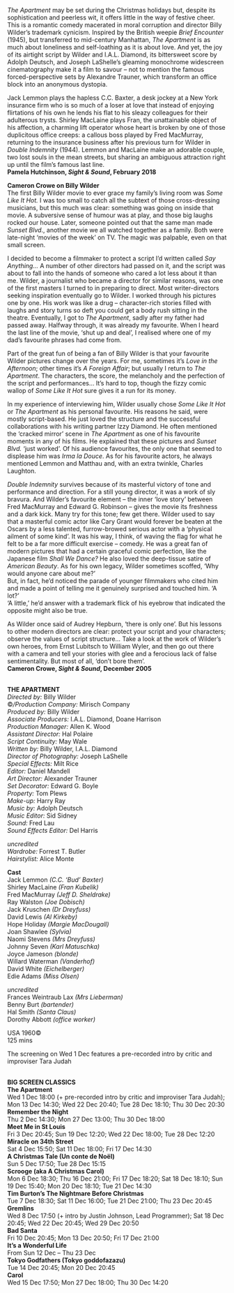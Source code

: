 

_The Apartment_ may be set during the Christmas holidays but, despite its sophistication and peerless wit, it offers little in the way of festive cheer. This is a romantic comedy macerated in moral corruption and director Billy Wilder’s trademark cynicism. Inspired by the British weepie _Brief Encounter_ (1945), but transferred to mid-century Manhattan, _The Apartment_ is as much about loneliness and self-loathing as it is about love. And yet, the joy of its airtight script by Wilder and I.A.L. Diamond, its bittersweet score by Adolph Deutsch, and Joseph LaShelle’s gleaming monochrome widescreen cinematography make it a film to savour – not to mention the famous forced-perspective sets by Alexandre Trauner, which transform an office block into an anonymous dystopia.

Jack Lemmon plays the hapless C.C. Baxter, a desk jockey at a New York insurance firm who is so much of a loser at love that instead of enjoying flirtations of his own he lends his flat to his sleazy colleagues for their adulterous trysts. Shirley MacLaine plays Fran, the unattainable object of his affection, a charming lift operator whose heart is broken by one of those duplicitous office creeps: a callous boss played by Fred MacMurray, returning to the insurance business after his previous turn for Wilder in _Double Indemnity_ (1944). Lemmon and MacLaine make an adorable couple, two lost souls in the mean streets, but sharing an ambiguous attraction right up until the film’s famous last line.  
**Pamela Hutchinson, _Sight & Sound_, February 2018**

**Cameron Crowe on Billy Wilder**  
The first Billy Wilder movie to ever grace my family’s living room was _Some Like It Hot._ I was too small to catch all the subtext of those cross-dressing musicians, but this much was clear: something was going on inside that movie. A subversive sense of humour was at play, and those big laughs rocked our house. Later, someone pointed out that the same man made _Sunset Blvd_., another movie we all watched together as a family. Both were late-night ‘movies of the week’ on TV. The magic was palpable, even on that  small screen.

I decided to become a filmmaker to protect a script I’d written called _Say Anything…_ A number of other directors had passed on it, and the script was about to fall into the hands of someone who cared a lot less about it than me. Wilder, a journalist who became a director for similar reasons, was one of the first masters I turned to in preparing to direct. Most writer-directors seeking inspiration eventually go to Wilder. I worked through his pictures one by one. His work was like a drug – character-rich stories filled with laughs and story turns so deft you could get a body rush sitting in the theatre. Eventually, I got to _The Apartment_, sadly after my father had passed away. Halfway through, it was already my favourite. When I heard the last line of the movie, ‘shut up and deal’, I realised where one of my dad’s favourite phrases had come from.

Part of the great fun of being a fan of Billy Wilder is that your favourite Wilder pictures change over the years. For me, sometimes it’s _Love in the Afternoon_; other times it’s _A Foreign Affair_; but usually I return to _The Apartment_. The characters, the score, the melancholy and the perfection of the script and performances… It’s hard to top, though the fizzy comic wallop of _Some Like It Hot_ sure gives it a run for its money.

In my experience of interviewing him, Wilder usually chose _Some Like It Hot_ or _The Apartment_ as his personal favourite. His reasons he said, were mostly script-based. He just loved the structure and the successful collaborations with his writing partner Izzy Diamond. He often mentioned the ‘cracked mirror’ scene in _The Apartment_ as one of his favourite moments in any of his films. He explained that these pictures and _Sunset Blvd._ ‘just worked’. Of his audience favourites, the only one that seemed to displease him was _Irma la Douce_. As for his favourite actors, he always mentioned Lemmon and Matthau and, with an extra twinkle, Charles Laughton.

_Double Indemnity_ survives because of its masterful victory of tone and performance and direction. For a still young director, it was a work of sly bravura. And Wilder’s favourite element – the inner ‘love story’ between Fred MacMurray and Edward G. Robinson – gives the movie its freshness and a dark kick. Many try for this tone; few get there. Wilder used to say that a masterful comic actor like Cary Grant would forever be beaten at the Oscars by a less talented, furrow-browed serious actor with a ‘physical ailment of some kind’. It was his way, I think, of waving the flag for what he felt to be a far more difficult exercise – comedy. He was a great fan of modern pictures that had a certain graceful comic perfection, like the Japanese film _Shall We Dance?_  He also loved the deep-tissue satire of _American Beauty_. As for his own legacy, Wilder sometimes scoffed, ‘Why would anyone care about me?’  
But, in fact, he’d noticed the parade of younger filmmakers who cited him and made a point of telling me it genuinely surprised and touched him. ‘A lot?’  
‘A little,’ he’d answer with a trademark flick of his eyebrow that indicated the opposite might also be true.

As Wilder once said of Audrey Hepburn, ‘there is only one’. But his lessons to other modern directors are clear: protect your script and your characters; observe the values of script structure… Take a look at the work of Wilder’s own heroes, from Ernst Lubitsch to William Wyler, and then go out there with a camera and tell your stories with glee and a ferocious lack of false sentimentality. But most of all, ‘don’t bore them’.  
**Cameron Crowe, _Sight & Sound_, December 2005**
<br><br>

**THE APARTMENT**<br>
_Directed by:_ Billy Wilder<br>
©_/Production Company:_ Mirisch Company<br>
_Produced by:_ Billy Wilder<br>
_Associate Producers:_ I.A.L. Diamond,  Doane Harrison<br>
_Production Manager:_ Allen K. Wood<br>
_Assistant Director:_ Hal Polaire<br>
_Script Continuity:_ May Wale<br>
_Written by:_ Billy Wilder, I.A.L. Diamond<br>
_Director of Photography:_ Joseph LaShelle<br>
_Special Effects:_ Milt Rice<br>
_Editor:_ Daniel Mandell<br>
_Art Director:_ Alexander Trauner<br>
_Set Decorator:_ Edward G. Boyle<br>
_Property:_ Tom Plews<br>
_Make-up:_ Harry Ray<br>
_Music by:_ Adolph Deutsch<br>
_Music Editor:_ Sid Sidney<br>
_Sound:_ Fred Lau<br>
_Sound Effects Editor:_ Del Harris<br>

_uncredited_<br>
_Wardrobe:_ Forrest T. Butler<br>
_Hairstylist:_ Alice Monte<br>

**Cast**<br>
Jack Lemmon _(C.C. ‘Bud’ Baxter)_<br>
Shirley MacLaine _(Fran Kubelik)_<br>
Fred MacMurray _(Jeff D. Sheldrake)_<br>
Ray Walston _(Joe Dobisch)_<br>
Jack Kruschen _(Dr Dreyfuss)_<br>
David Lewis _(Al Kirkeby)_<br>
Hope Holiday _(Margie MacDougall)_<br>
Joan Shawlee _(Sylvia)_<br>
Naomi Stevens _(Mrs Dreyfuss)_<br>
Johnny Seven _(Karl Matuschka)_<br>
Joyce Jameson _(blonde)_<br>
Willard Waterman _(Vanderhof)_<br>
David White _(Eichelberger)_<br>
Edie Adams _(Miss Olsen)_<br>

_uncredited_<br>
Frances Weintraub Lax _(Mrs Lieberman)_<br>
Benny Burt _(bartender)_<br>
Hal Smith _(Santa Claus)_<br>
Dorothy Abbott _(office worker)_<br>

USA 1960©<br>
125 mins

The screening on Wed 1 Dec features a  pre-recorded intro by critic and improviser  Tara Judah
<br><br>

**BIG SCREEN CLASSICS**<br>
**The Apartment**<br>
Wed 1 Dec 18:00 (+ pre-recorded intro by critic and improviser Tara Judah); Mon 13 Dec 14:30; Wed 22 Dec 20:40; Tue 28 Dec 18:10; Thu 30 Dec 20:30<br>
**Remember the Night**<br>
Thu 2 Dec 14:30; Mon 27 Dec 13:00; Thu 30 Dec 18:00<br>
**Meet Me in St Louis**<br>
Fri 3 Dec 20:45; Sun 19 Dec 12:20; Wed 22 Dec 18:00; Tue 28 Dec 12:20<br>
**Miracle on 34th Street**<br>
Sat 4 Dec 15:50; Sat 11 Dec 18:00; Fri 17 Dec 14:30<br>
**A Christmas Tale (Un conte de Noël)**<br>
Sun 5 Dec 17:50; Tue 28 Dec 15:15<br>
**Scrooge (aka A Christmas Carol)**<br>
Mon 6 Dec 18:30; Thu 16 Dec 21:00; Fri 17 Dec 18:20; Sat 18 Dec 18:10; Sun 19 Dec 15:40; Mon 20 Dec 18:10; Tue 21 Dec 14:30<br>
**Tim Burton’s The Nightmare Before Christmas**<br>
Tue 7 Dec 18:30; Sat 11 Dec 16:00; Tue 21 Dec 21:00; Thu 23 Dec 20:45<br>
**Gremlins**<br>
Wed 8 Dec 17:50 (+ intro by Justin Johnson, Lead Programmer); Sat 18 Dec 20:45; Wed 22 Dec 20:45; Wed 29 Dec 20:50<br>
**Bad Santa**<br>
Fri 10 Dec 20:45; Mon 13 Dec 20:50; Fri 17 Dec 21:00<br>
**It’s a Wonderful Life**<br>
From Sun 12 Dec – Thu 23 Dec<br>
**Tokyo Godfathers (Tokyo goddofazazu)**<br>
Tue 14 Dec 20:45; Mon 20 Dec 20:45<br>
**Carol**<br>
Wed 15 Dec 17:50; Mon 27 Dec 18:00; Thu 30 Dec 14:20<br>
<br>


<!--stackedit_data:
eyJoaXN0b3J5IjpbLTY3MDk2OTYwMywtMTYzOTk5NTA2N119
-->